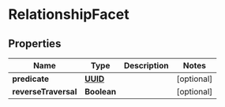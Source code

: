 
# RelationshipFacet

## Properties
Name | Type | Description | Notes
------------ | ------------- | ------------- | -------------
**predicate** | [**UUID**](UUID.md) |  |  [optional]
**reverseTraversal** | **Boolean** |  |  [optional]



